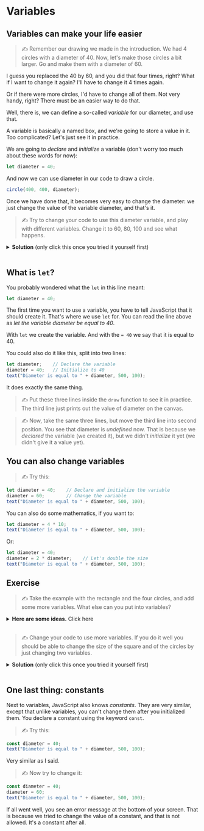 # Variables


## Variables can make your life easier

> ✍️ Remember our drawing we made in the introduction. We had 4 circles with a diameter of 40. Now, let's make those circles a bit larger. Go and make them with a diameter of 60.

I guess you replaced the 40 by 60, and you did that four times, right? What if I want to change it again? I'll have to change it 4 times again.

Or if there were more circles, I'd have to change all of them. Not very handy, right? There must be an easier way to do that.

Well, there is, we can define a so-called *variable* for our diameter, and use that.

A variable is basically a named box, and we're going to store a value in it. Too complicated? Let's just see it in practice.

We are going to *declare* and *initialize* a variable (don't worry too much about these words for now):

```js
let diameter = 40;
```

And now we can use diameter in our code to draw a circle.

```js
circle(400, 400, diameter);
```

Once we have done that, it becomes very easy to change the diameter: we just change the value of the variable diameter, and that's it.

> ✍️  Try to change your code to use this diameter variable, and play with different variables. Change it to 60, 80, 100 and see what happens.

<details>
<summary><strong>Solution</strong> (only click this once you tried it yourself first)
</summary>


```js
function draw() {
  let diameter = 40;
  fill("red");
  rect(400, 400, 100);
  fill("yellow");
  circle(400, 400, diameter); // left top
  circle(500, 400, diameter); // right top
  circle(400, 500, diameter); // left bottom
  circle(500, 500, diameter); // right bottom
}
```
</details>

<br>

## What is `let`?

You probably wondered what the `let` in this line meant:
```js
let diameter = 40;
```

The first time you want to use a variable, you have to tell JavaScript that it should create it. That's where we use `let` for. You can read the line above as *let the variable diameter be equal to 40*.

With `let` we create the variable. And with the `= 40` we say that it is equal to 40.

You could also do it like this, split into two lines:

```js
let diameter;    // Declare the variable
diameter = 40;   // Initialize to 40
text("Diameter is equal to " + diameter, 500, 100);
```

It does exactly the same thing.

> ✍️ Put these three lines inside the `draw` function to see it in practice. The third line just prints out the value of diameter on the canvas.

> ✍️ Now, take the same three lines, but move the third line into second position. You see that diameter is *undefined* now. That is because we *declared* the variable (we created it), but we didn't *initialize* it yet (we didn't give it a value yet).

## You can also change variables

> ✍️ Try this:

```js
let diameter = 40;    // Declare and initialize the variable
diameter = 60;        // Change the variable
text("Diameter is equal to " + diameter, 500, 100);
```

You can also do some mathematics, if you want to:

```js
let diameter = 4 * 10;
text("Diameter is equal to " + diameter, 500, 100);
```

Or:

```js
let diameter = 40;
diameter = 2 * diameter;    // Let's double the size
text("Diameter is equal to " + diameter, 500, 100);
```

## Exercise

> ✍️ Take the example with the rectangle and the four circles, and add some more variables. What else can you put into variables?

<details>
<summary><strong>Here are some ideas.</strong> Click here</summary>

> You could put these into variables:
> - The size of the square
> - The x and y position of the upper left corner of the rectangle

When we have done that, we can also position the four circles easily, using just the size and x and y of the rectangle.

</details>
<br>

> ✍️ Change your code to use more variables. If you do it well you should be able to change the size of the square and of the circles by just changing two variables.


<details>
<summary><strong>Solution</strong> (only click this once you tried it yourself first)</summary>

```js
function draw() {
  let x = 400;
  let y = 400;
  let side = 100;
  let diameter = 40;
  fill("red");
  rect(x, y, side);
  fill("yellow");
  circle(x, y, diameter);           // left top
  circle(x+side, y, diameter);      // right top
  circle(x, y+side, diameter);      // left bottom
  circle(x+side, y+side, diameter); // right bottom
}
```
</details>

<br>

## One last thing: constants

Next to variables, JavaScript also knows *constants*. They are very similar, except that unlike variables, you can't change them after you initialized them. You declare a constant using the keyword `const`.

> ✍️ Try this:

```js
const diameter = 40;
text("Diameter is equal to " + diameter, 500, 100);
```

Very similar as I said.

> ✍️ Now try to change it:

```js
const diameter = 40;
diameter = 60;
text("Diameter is equal to " + diameter, 500, 100);
```

If all went well, you see an error message at the bottom of your screen. That is because we tried to change the value of a constant, and that is not allowed. It's a constant after all.
